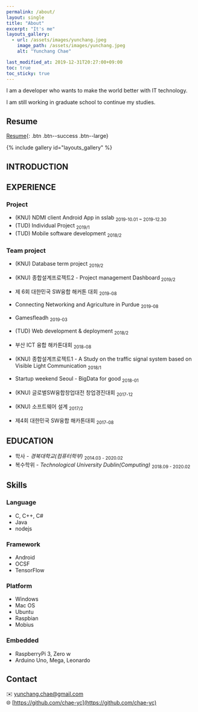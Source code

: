 ```yaml
---
permalink: /about/
layout: single
title: "About"
excerpt: "It's me"
layouts_gallery:
  - url: /assets/images/yunchang.jpeg
    image_path: /assets/images/yunchang.jpeg
    alt: "Yunchang Chae"

last_modified_at: 2019-12-31T20:27:00+09:00
toc: true
toc_sticky: true
---
```


I am a developer who wants to make the world better with IT technology.

I am still working in graduate school to continue my studies.

## Resume

[Resume]("/assets/resume.pdf"){: .btn .btn--success .btn--large}

{% include gallery id="layouts_gallery" %}

## INTRODUCTION

## EXPERIENCE

### Project

- (KNU) NDMI client Android App in sslab <sub> 2019-10.01 ~ 2019-12.30 </sub>
- (TUD) Individual Project <sub> 2019/1 </sub>
- (TUD) Mobile software development <sub> 2018/2 </sub>
<a href="https://github.com/chae-yc/MobileSoftwareDev"><i class="fab fa-fw fa-github"></i></a>

### Team project

- (KNU) Database term project <sub> 2019/2 </sub>
<a href="https://github.com/chae-yc/DatabaseTeam3"><i class="fab fa-fw fa-github"></i></a>
- (KNU) 종합설계프로젝트2 - Project management Dashboard<sub> 2019/2 </sub>
<a href="https://github.com/chae-yc/CPL2-20192-Team1"><i class="fab fa-fw fa-github"></i></a>
<a href="https://drive.google.com/open?id=1PYEZ03qyN5rCRz-mQl6O-GX_kELpZRnR"><i class="fas fa-file-pdf"></i></a>

- 제 6회 대한민국 SW융합 해커톤 대회 <sub> 2019-08 </sub>
<a href="https://github.com/knu-sw-hackathon/6thKoreaHackathon"><i class="fab fa-fw fa-github"></i></a>
- Connecting Networking and Agriculture in Purdue <sub> 2019-08 </sub>
<a href="https://github.com/agrositters/agrositterPurdue"><i class="fab fa-fw fa-github"></i></a>
- Gamesfleadh  <sub> 2019-03 </sub>
<a href="https://github.com/chae-yc/Dalinda"><i class="fab fa-fw fa-github"></i></a>
- (TUD) Web development & deployment <sub> 2018/2 </sub>
<a href="https://github.com/chae-yc/WebDevGroupProject"><i class="fab fa-fw fa-github"></i></a>
- 부산 ICT 융합 해카톤대회 <sub> 2018-08 </sub>
<a href="https://github.com/chae-yc/Prodent"><i class="fab fa-fw fa-github"></i></a>
- (KNU) 종합설계프로젝트1 - A Study on the traffic signal system based on Visible Light Communication <sub> 2018/1 </sub>
<a href="https://github.com/chae-yc/CPL-20181-Team10"><i class="fab fa-fw fa-github"></i></a>
<a href="http://society.kisti.re.kr/sv/SV_svpsbs03V.do?method=download&cn1=CFKO201821464987088"><i class="fas fa-file-pdf"></i></a>
- Startup weekend Seoul - BigData for good<sub> 2018-01 </sub>
- (KNU) 글로벌SW융합창업대전 창업경진대회 <sub> 2017-12 </sub>
- (KNU) 소프트웨어 설계 <sub> 2017/2 </sub>
- 제4회 대한민국 SW융합 해카톤대회 <sub> 2017-08 </sub>

## EDUCATION

- 학사 - *경북대학교(컴퓨터학부)* <sub>2014.03 - 2020.02</sub>
- 복수학위 - *Technological University Dublin(Computing)* <sub>2018.09 - 2020.02</sub>

## Skills

### Language

- C, C++, C#
- Java
- nodejs

### Framework

- Android
- OCSF
- TensorFlow

### Platform

- Windows
- Mac OS
- Ubuntu
- Raspbian
- Mobius

### Embedded

- RaspberryPi 3, Zero w
- Arduino Uno, Mega, Leonardo

## Contact

✉️ [yunchang.chae@gmail.com](mailto:yunchang.chae@gmail.com)  
🌐 [https://github.com/chae-yc](https://github.com/chae-yc)
